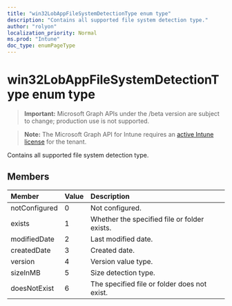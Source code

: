 ```yaml
---
title: "win32LobAppFileSystemDetectionType enum type"
description: "Contains all supported file system detection type."
author: "rolyon"
localization_priority: Normal
ms.prod: "Intune"
doc_type: enumPageType
---
```


# win32LobAppFileSystemDetectionType enum type

> **Important:** Microsoft Graph APIs under the /beta version are subject to change; production use is not supported.

> **Note:** The Microsoft Graph API for Intune requires an [active Intune license](https://go.microsoft.com/fwlink/?linkid=839381) for the tenant.

Contains all supported file system detection type.

## Members
|Member|Value|Description|
|:---|:---|:---|
|notConfigured|0|Not configured.|
|exists|1|Whether the specified file or folder exists.|
|modifiedDate|2|Last modified date.|
|createdDate|3|Created date.|
|version|4|Version value type.|
|sizeInMB|5|Size detection type.|
|doesNotExist|6|The specified file or folder does not exist.|





